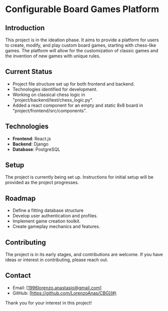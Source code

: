 # Configurable Board Games Platform

## Introduction
This project is in the ideation phase. It aims to provide a platform for users to create, modify, and play custom board games, starting with chess-like games. The platform will allow for the customization of classic games and the invention of new games with unique rules.

## Current Status
- Project file structure set up for both frontend and backend.
- Technologies identified for development.
- Working on classical chess logic in "project/backend/test/chess_logic.py".
- Added a react component for an empty and static 8x8 board in "project/frontend/src/components".

## Technologies
- **Frontend**: React.js
- **Backend**: Django
- **Database**: PostgreSQL

## Setup
The project is currently being set up. Instructions for initial setup will be provided as the project progresses.

## Roadmap
- Define a fitting database structure
- Develop user authentication and profiles.
- Implement game creation toolkit.
- Create gameplay mechanics and features.

## Contributing
The project is in its early stages, and contributions are welcome. If you have ideas or interest in contributing, please reach out.

## Contact
- Email: [1996lorenzo.anastasio@gmail.com]
- GitHub: [https://github.com/LorenzoAnas/CBG](#)

Thank you for your interest in this project!